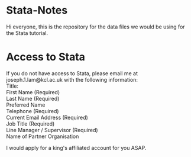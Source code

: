 # Stata-Notes

<p>Hi everyone, this is the repository for the data files we would be using for the Stata tutorial.</p>

# Access to Stata
<p> If you do not have access to Stata, please email me at joseph.1.lam@kcl.ac.uk with the following information: <br>
Title: <br>
First Name  (Required) <br>
Last Name  (Required) <br>
Preferred Name <br>
Telephone  (Required) <br>
Current Email Address  (Required) <br>
Job Title  (Required) <br>
Line Manager / Supervisor  (Required) <br>
Name of Partner Organisation <br>

I would apply for a king's affiliated account for you ASAP.
</p>
